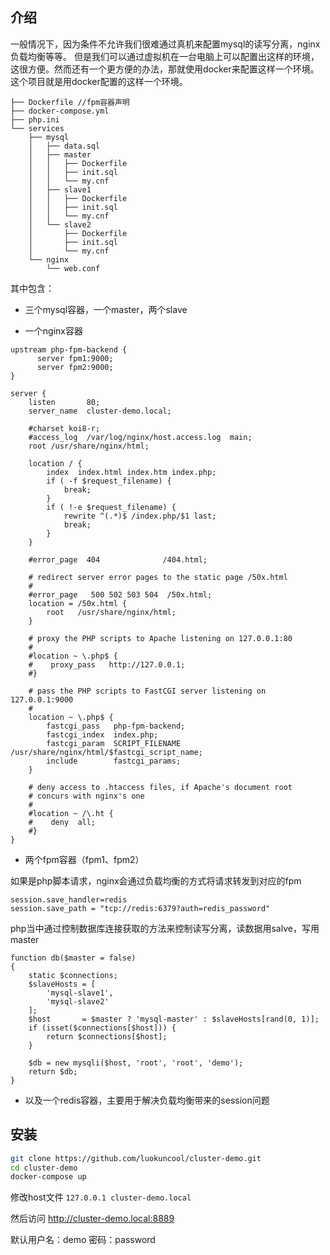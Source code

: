 ## 介绍

一般情况下，因为条件不允许我们很难通过真机来配置mysql的读写分离，nginx负载均衡等等。
但是我们可以通过虚拟机在一台电脑上可以配置出这样的环境，这很方便。然而还有一个更方便的办法，那就使用docker来配置这样一个环境。
这个项目就是用docker配置的这样一个环境。

```
├── Dockerfile //fpm容器声明
├── docker-compose.yml
├── php.ini
└── services
    ├── mysql
    │   ├── data.sql
    │   ├── master
    │   │   ├── Dockerfile
    │   │   ├── init.sql
    │   │   └── my.cnf
    │   ├── slave1
    │   │   ├── Dockerfile
    │   │   ├── init.sql
    │   │   └── my.cnf
    │   └── slave2
    │       ├── Dockerfile
    │       ├── init.sql
    │       └── my.cnf
    └── nginx
        └── web.conf
```

其中包含：

* 三个mysql容器，一个master，两个slave

* 一个nginx容器

```
upstream php-fpm-backend {
      server fpm1:9000;
      server fpm2:9000;
}

server {
    listen       80;
    server_name  cluster-demo.local;

    #charset koi8-r;
    #access_log  /var/log/nginx/host.access.log  main;
    root /usr/share/nginx/html;

    location / {
        index  index.html index.htm index.php;
        if ( -f $request_filename) {
            break;
        }
        if ( !-e $request_filename) {
            rewrite ^(.*)$ /index.php/$1 last;
            break;
        }
    }

    #error_page  404              /404.html;

    # redirect server error pages to the static page /50x.html
    #
    #error_page   500 502 503 504  /50x.html;
    location = /50x.html {
        root   /usr/share/nginx/html;
    }

    # proxy the PHP scripts to Apache listening on 127.0.0.1:80
    #
    #location ~ \.php$ {
    #    proxy_pass   http://127.0.0.1;
    #}

    # pass the PHP scripts to FastCGI server listening on 127.0.0.1:9000
    #
    location ~ \.php$ {
        fastcgi_pass   php-fpm-backend;
        fastcgi_index  index.php;
        fastcgi_param  SCRIPT_FILENAME  /usr/share/nginx/html/$fastcgi_script_name;
        include        fastcgi_params;
    }

    # deny access to .htaccess files, if Apache's document root
    # concurs with nginx's one
    #
    #location ~ /\.ht {
    #    deny  all;
    #}
}
```

* 两个fpm容器（fpm1、fpm2）

如果是php脚本请求，nginx会通过负载均衡的方式将请求转发到对应的fpm

```
session.save_handler=redis
session.save_path = "tcp://redis:6379?auth=redis_password"
```

php当中通过控制数据库连接获取的方法来控制读写分离，读数据用salve，写用master

```
function db($master = false)
{
    static $connections;
    $slaveHosts = [
        'mysql-slave1',
        'mysql-slave2'
    ];
    $host       = $master ? 'mysql-master' : $slaveHosts[rand(0, 1)];
    if (isset($connections[$host])) {
        return $connections[$host];
    }

    $db = new mysqli($host, 'root', 'root', 'demo');
    return $db;
}
```

* 以及一个redis容器，主要用于解决负载均衡带来的session问题

## 安装

```bash
git clone https://github.com/luokuncool/cluster-demo.git
cd cluster-demo
docker-compose up
```

修改host文件 `127.0.0.1 cluster-demo.local`

然后访问 http://cluster-demo.local:8889

默认用户名：demo
密码：password

